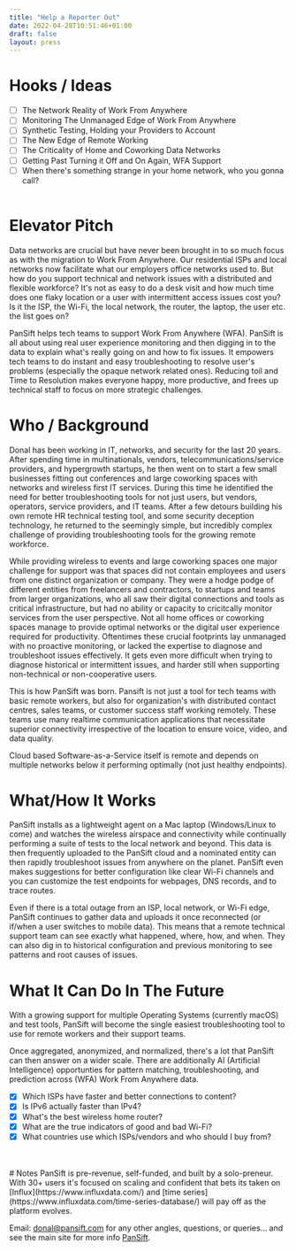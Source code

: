 ```yaml
---
title: "Help a Reporter Out"
date: 2022-04-28T10:51:46+01:00
draft: false
layout: press
---
```


# Hooks / Ideas
 * [ ] The Network Reality of Work From Anywhere  
 * [ ] Monitoring The Unmanaged Edge of Work From Anywhere  
 * [ ] Synthetic Testing, Holding your Providers to Account
 * [ ] The New Edge of Remote Working
 * [ ] The Criticality of Home and Coworking Data Networks
 * [ ] Getting Past Turning it Off and On Again, WFA Support
 * [ ] When there's something strange in your home network, who you gonna call? 
<br><br>

# Elevator Pitch
Data networks are crucial but have never been brought in to so much focus as with the migration to Work From Anywhere. Our residential ISPs and local networks now facilitate what our employers office networks used to. But how do you support technical and network issues with a distributed and flexible workforce? It's not as easy to do a desk visit and how much time does one flaky location or a user with intermittent access issues cost you? Is it the ISP, the Wi-Fi, the local network, the router, the laptop, the user etc. the list goes on?

PanSift helps tech teams to support Work From Anywhere (WFA). PanSift is all about using real user experience monitoring and then digging in to the data to explain what's really going on and how to fix issues. It empowers tech teams to do instant and easy troubleshooting to resolve user's problems (especially the opaque network related ones). Reducing toil and Time to Resolution makes everyone happy, more productive, and frees up technical staff to focus on more strategic challenges.

# Who / Background
Donal has been working in IT, networks, and security for the last 20 years. After spending time in multinationals, vendors, telecommunications/service providers, and hypergrowth startups, he then went on to start a few small businesses fitting out conferences and large coworking spaces with networks and wireless first IT services. During this time he identified the need for better troubleshooting tools for not just users, but vendors, operators, service providers, and IT teams. After a few detours building his own remote HR technical testing tool, and some security deception technology, he returned to the seemingly simple, but incredibly complex challenge of providing troubleshooting tools for the growing remote workforce. 

While providing wireless to events and large coworking spaces one major challenge for support was that spaces did not contain employees and users from one distinct organization or company. They were a hodge podge of different entities from freelancers and contractors,  to startups and teams from larger organizations, who all saw their digital connections and tools as critical infrastructure, but had no ability or capacity to cricitcally monitor services from the user perspective. Not all home offices or coworking spaces manage to provide optimal networks or the digital user experience required for productivity. Oftentimes these crucial footprints lay unmanaged with no proactive monitoring, or lacked the expertise to diagnose and troubleshoot issues effectively. It gets even more difficult when trying to diagnose historical or intermittent issues, and harder still when supporting non-technical or non-cooperative users.

This is how PanSift was born. Pansift is not just a tool for tech teams with basic remote workers, but also for organization's with distributed contact centres, sales teams, or customer success staff working remotely. These teams use many realtime communication applications that necessitate superior connectivity irrespective of the location to ensure voice, video, and data quality. 

Cloud based Software-as-a-Service itself is remote and depends on multiple networks below it performing optimally (not just healthy endpoints).

# What/How It Works
PanSift installs as a lightweight agent on a Mac laptop (Windows/Linux to come) and watches the wireless airspace and connectivity while continually performing a suite of tests to the local network and beyond. This data is then frequently uploaded to the PanSift cloud and a nominated entity can then rapidly troubleshoot issues from anywhere on the planet. PanSift even makes suggestions for better configuration like clear Wi-Fi channels and you can customize the test endpoints for webpages, DNS records, and to trace routes.

Even if there is a total outage from an ISP, local network, or Wi-Fi edge, PanSift continues to gather data and uploads it once reconnected (or if/when a user switches to mobile data). This means that a remote technical support team can see exactly what happened, where, how, and when. They can also dig in to historical configuration and previous monitoring to see patterns and root causes of issues.

# What It Can Do In The Future
With a growing support for multiple Operating Systems (currently macOS) and test tools, PanSift will become the single easiest troubleshooting tool to use for remote workers and their support teams.

Once aggregated, anonymized, and normalized, there's a lot that PanSift can then answer on a wider scale. There are additionally AI (Artificial Intelligence) opportunties for pattern matching, troubleshooting, and prediction across (WFA) Work From Anywhere data.

 * [x] Which ISPs have faster and better connections to content?
 * [x] Is IPv6 actually faster than IPv4?
 * [x] What's the best wireless home router?
 * [x] What are the true indicators of good and bad Wi-Fi?
 * [x] What countries use which ISPs/vendors and who should I buy from?
 <br>
 <br>
 # Notes
 PanSift is pre-revenue, self-funded, and built by a solo-preneur. With 30+ users it's focused on scaling and confident that bets its taken on [Influx](https://www.influxdata.com/) and [time series](https://www.influxdata.com/time-series-database/) will pay off as the platform evolves.
 
 Email: [donal@pansift.com](mailto:donal@pansift.com) for any other angles, questions, or queries... and see the main site for more info [PanSift](/).
 
